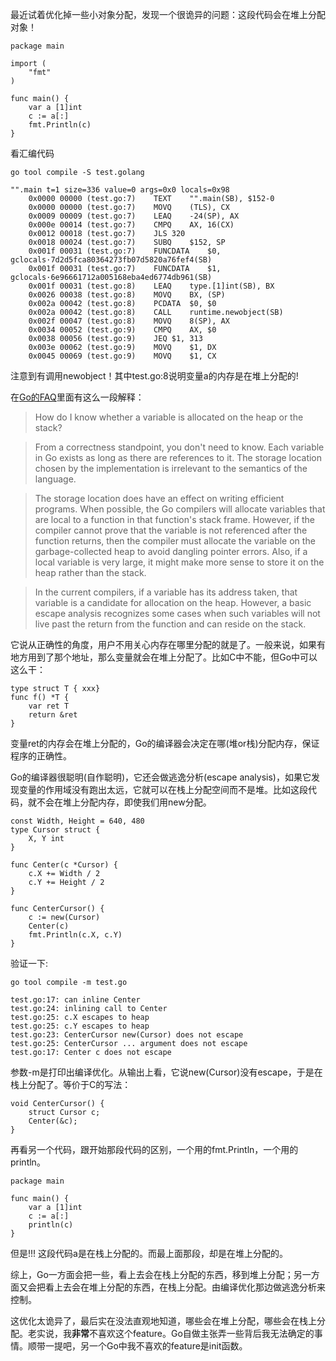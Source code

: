 最近试着优化掉一些小对象分配，发现一个很诡异的问题：这段代码会在堆上分配对象！

    package main

    import (
        "fmt"
    )

    func main() {
        var a [1]int
        c := a[:]
        fmt.Println(c)
    }

看汇编代码

    go tool compile -S test.golang

    "".main t=1 size=336 value=0 args=0x0 locals=0x98
        0x0000 00000 (test.go:7)	TEXT	"".main(SB), $152-0
        0x0000 00000 (test.go:7)	MOVQ	(TLS), CX
        0x0009 00009 (test.go:7)	LEAQ	-24(SP), AX
        0x000e 00014 (test.go:7)	CMPQ	AX, 16(CX)
        0x0012 00018 (test.go:7)	JLS	320
        0x0018 00024 (test.go:7)	SUBQ	$152, SP
        0x001f 00031 (test.go:7)	FUNCDATA	$0, gclocals·7d2d5fca80364273fb07d5820a76fef4(SB)
        0x001f 00031 (test.go:7)	FUNCDATA	$1, gclocals·6e96661712a005168eba4ed6774db961(SB)
        0x001f 00031 (test.go:8)	LEAQ	type.[1]int(SB), BX
        0x0026 00038 (test.go:8)	MOVQ	BX, (SP)
        0x002a 00042 (test.go:8)	PCDATA	$0, $0
        0x002a 00042 (test.go:8)	CALL	runtime.newobject(SB)
        0x002f 00047 (test.go:8)	MOVQ	8(SP), AX
        0x0034 00052 (test.go:9)	CMPQ	AX, $0
        0x0038 00056 (test.go:9)	JEQ	$1, 313
        0x003e 00062 (test.go:9)	MOVQ	$1, DX
        0x0045 00069 (test.go:9)	MOVQ	$1, CX

注意到有调用newobject！其中test.go:8说明变量a的内存是在堆上分配的!

在[Go的FAQ](https://golang.org/doc/faq)里面有这么一段解释：

>    How do I know whether a variable is allocated on the heap or the stack?

>    From a correctness standpoint, you don't need to know. Each variable in Go exists as long as there are references to it. The storage location chosen by the implementation is irrelevant to the semantics of the language.

>    The storage location does have an effect on writing efficient programs. When possible, the Go compilers will allocate variables that are local to a function in that function's stack frame. However, if the compiler cannot prove that the variable is not referenced after the function returns, then the compiler must allocate the variable on the garbage-collected heap to avoid dangling pointer errors. Also, if a local variable is very large, it might make more sense to store it on the heap rather than the stack.

>    In the current compilers, if a variable has its address taken, that variable is a candidate for allocation on the heap. However, a basic escape analysis recognizes some cases when such variables will not live past the return from the function and can reside on the stack.

它说从正确性的角度，用户不用关心内存在哪里分配的就是了。一般来说，如果有地方用到了那个地址，那么变量就会在堆上分配了。比如C中不能，但Go中可以这么干：

    type struct T { xxx}
    func f() *T {
        var ret T
        return &ret
    }

变量ret的内存会在堆上分配的，Go的编译器会决定在哪(堆or栈)分配内存，保证程序的正确性。

Go的编译器很聪明(自作聪明)，它还会做逃逸分析(escape analysis)，如果它发现变量的作用域没有跑出太远，它就可以在栈上分配空间而不是堆。比如这段代码，就不会在堆上分配内存，即使我们用new分配。

    const Width, Height = 640, 480
    type Cursor struct {
        X, Y int
    }

    func Center(c *Cursor) {
        c.X += Width / 2
        c.Y += Height / 2
    }

    func CenterCursor() {
        c := new(Cursor)
        Center(c)
        fmt.Println(c.X, c.Y)
    }

验证一下:

    go tool compile -m test.go

    test.go:17: can inline Center
    test.go:24: inlining call to Center
    test.go:25: c.X escapes to heap
    test.go:25: c.Y escapes to heap
    test.go:23: CenterCursor new(Cursor) does not escape
    test.go:25: CenterCursor ... argument does not escape
    test.go:17: Center c does not escape

参数-m是打印出编译优化。从输出上看，它说new(Cursor)没有escape，于是在栈上分配了。等价于C的写法：

    void CenterCursor() {
        struct Cursor c;
        Center(&c);
    }

再看另一个代码，跟开始那段代码的区别，一个用的fmt.Println，一个用的println。

    package main

    func main() {
        var a [1]int
        c := a[:]
        println(c)
    }

但是!!! 这段代码a是在栈上分配的。而最上面那段，却是在堆上分配的。

综上，Go一方面会把一些，看上去会在栈上分配的东西，移到堆上分配；另一方面又会把看上去会在堆上分配的东西，在栈上分配。由编译优化那边做逃逸分析来控制。

这优化太诡异了，最后实在没法直观地知道，哪些会在堆上分配，哪些会在栈上分配。老实说，我**非常**不喜欢这个feature。Go自做主张弄一些背后我无法确定的事情。顺带一提吧，另一个Go中我不喜欢的feature是init函数。
